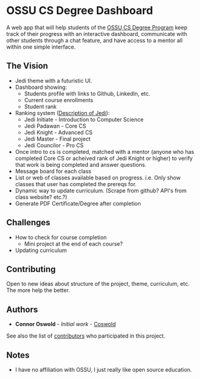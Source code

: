 # OSSU CS Degree Dashboard

A web app that will help students of the [OSSU CS Degree Program](https://github.com/ossu/computer-science) keep track of their progress with an interactive dashboard, communicate with other students through a chat feature, and have access to a mentor all within one simple interface. 

## The Vision

* Jedi theme with a futuristic UI.
* Dashboard showing:
  * Students profile with links to Github, LinkedIn, etc.
  * Current course enrollments
  * Student rank
* Ranking system ([Description of Jedi](https://swrpforce.fandom.com/wiki/Jedi_Ranks)):
  * Jedi Initiate - Introduction to Computer Science
  * Jedi Padawan - Core CS
  * Jedi Knight - Advanced CS
  * Jedi Master - Final project
  * Jedi Councilor - Pro CS
* Once intro to cs is completed, matched with a mentor (anyone who has completed Core CS or acheived rank of Jedi Knight or higher) to verify that work is being completed and answer questions.
* Message board for each class
* List or web of classes available based on progress. i.e. Only show classes that user has completed the prereqs for.
* Dynamic way to update curriculum. (Scrape from github? API's from class website? etc.?)
* Generate PDF Certificate/Degree after completion

## Challenges

* How to check for course completion
  * Mini project at the end of each course?
* Updating curriculum

## Contributing

Open to new ideas about structure of the project, theme, curriculum, etc. The more help the better. 

## Authors

* **Connor Oswold** - *Initial work* - [Coswold](https://github.com/Coswold)

See also the list of [contributors](https://github.com/your/project/contributors) who participated in this project.

## Notes

* I have no affiliation with OSSU, I just really like open source education.

